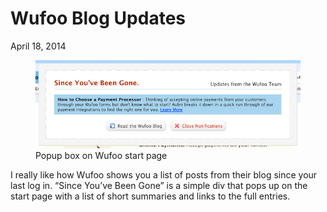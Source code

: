 # Wufoo Blog Updates

<p class="datestamp">April 18, 2014</p>

<figure class="fit">
	<img src="img/wufoo-blog-updates.jpg" alt="Popup div titled, 'Since You’ve Been Gone.' on Wufoo start page">
	<figcaption>
		Popup box on Wufoo start page
	</figcaption>
</figure>

I really like how Wufoo shows you a list of posts from their blog since your last log in. “Since You’ve Been Gone” is a simple div that pops up on the start page with a list of short summaries and links to the full entries.
